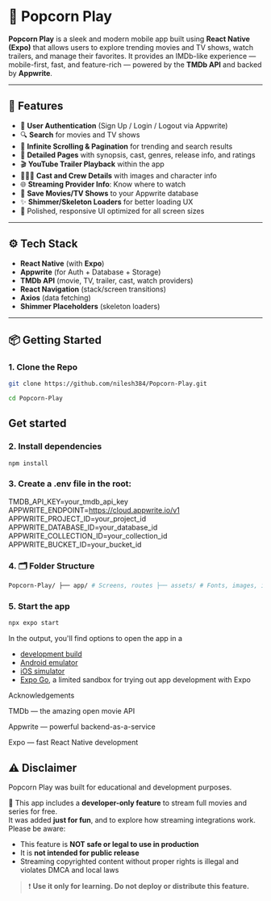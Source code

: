 # 🍿 Popcorn Play

**Popcorn Play** is a sleek and modern mobile app built using **React Native (Expo)** that allows users to explore trending movies and TV shows, watch trailers, and manage their favorites. It provides an IMDb-like experience — mobile-first, fast, and feature-rich — powered by the **TMDb API** and backed by **Appwrite**.

---

## 🚀 Features

- 🔐 **User Authentication** (Sign Up / Login / Logout via Appwrite)
- 🔍 **Search** for movies and TV shows
- 🔄 **Infinite Scrolling & Pagination** for trending and search results
- 📄 **Detailed Pages** with synopsis, cast, genres, release info, and ratings
- 🎬 **YouTube Trailer Playback** within the app
- 🧑‍🤝‍🧑 **Cast and Crew Details** with images and character info
- 🌐 **Streaming Provider Info**: Know where to watch
- 💾 **Save Movies/TV Shows** to your Appwrite database
- ✨ **Shimmer/Skeleton Loaders** for better loading UX
- 🎨 Polished, responsive UI optimized for all screen sizes

---

## ⚙️ Tech Stack

- **React Native** (with **Expo**)
- **Appwrite** (for Auth + Database + Storage)
- **TMDb API** (movie, TV, trailer, cast, watch providers)
- **React Navigation** (stack/screen transitions)
- **Axios** (data fetching)
- **Shimmer Placeholders** (skeleton loaders)

---

## 📦 Getting Started

### 1. Clone the Repo

   ```bash
   git clone https://github.com/nilesh384/Popcorn-Play.git
   ```
   ```bash
   cd Popcorn-Play
   ```

## Get started

### 2. Install dependencies

   ```bash
   npm install
   ```

### 3. Create a .env file in the root:


TMDB_API_KEY=your_tmdb_api_key
APPWRITE_ENDPOINT=https://cloud.appwrite.io/v1
APPWRITE_PROJECT_ID=your_project_id
APPWRITE_DATABASE_ID=your_database_id
APPWRITE_COLLECTION_ID=your_collection_id
APPWRITE_BUCKET_ID=your_bucket_id


### 4. 🗂️ Folder Structure

   ```bash 
   Popcorn-Play/ ├── app/ # Screens, routes ├── assets/ # Fonts, images, icons ├── components/ # Reusable UI elements ├── constants/ # Colors, icons, images ├── services/ # API integrations (TMDb + Appwrite) ├── utils/ # Helpers and utilities ├── .env # Environment variables └── App.js # Entry point 
   ``` 

### 5. Start the app

   ```bash
   npx expo start
   ```

In the output, you'll find options to open the app in a

- [development build](https://docs.expo.dev/develop/development-builds/introduction/)
- [Android emulator](https://docs.expo.dev/workflow/android-studio-emulator/)
- [iOS simulator](https://docs.expo.dev/workflow/ios-simulator/)
- [Expo Go](https://expo.dev/go), a limited sandbox for trying out app development with Expo

Acknowledgements


TMDb — the amazing open movie API

Appwrite — powerful backend-as-a-service

Expo — fast React Native development


## ⚠️ Disclaimer

Popcorn Play was built for educational and development purposes.

🛑 This app includes a **developer-only feature** to stream full movies and series for free.  
It was added **just for fun**, and to explore how streaming integrations work.  
Please be aware:

- This feature is **NOT safe or legal to use in production**
- It is **not intended for public release**
- Streaming copyrighted content without proper rights is illegal and violates DMCA and local laws

> ❗ **Use it only for learning. Do not deploy or distribute this feature.**
